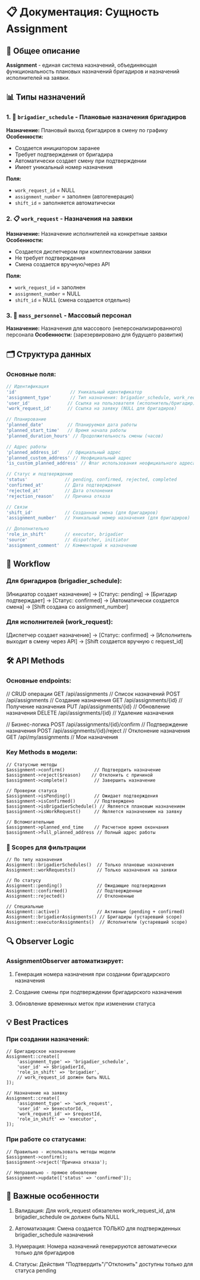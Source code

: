 # 📋 Документация: Сущность Assignment

## 🎯 Общее описание

**Assignment** - единая система назначений, объединяющая функциональность плановых назначений бригадиров и назначений исполнителей на заявки.

## 📊 Типы назначений

### 1. 🔧 `brigadier_schedule` - Плановые назначения бригадиров
**Назначение:** Плановый выход бригадиров в смену по графику
**Особенности:**
- Создается инициатором заранее
- Требует подтверждения от бригадира
- Автоматически создает смену при подтверждении
- Имеет уникальный номер назначения

**Поля:**
- `work_request_id` = NULL
- `assignment_number` = заполнен (автогенерация)
- `shift_id` = заполняется автоматически

### 2. 📋 `work_request` - Назначения на заявки  
**Назначение:** Назначение исполнителей на конкретные заявки
**Особенности:**
- Создается диспетчером при комплектовании заявки
- Не требует подтверждения
- Смена создается вручную/через API

**Поля:**
- `work_request_id` = заполнен
- `assignment_number` = NULL
- `shift_id` = NULL (смена создается отдельно)

### 3. 👥 `mass_personnel` - Массовый персонал
**Назначение:** Назначения для массового (неперсонализированного) персонала
**Особенности:** (зарезервировано для будущего развития)

## 🗂️ Структура данных

### Основные поля:
```php
// Идентификация
'id'                    // Уникальный идентификатор
'assignment_type'       // Тип назначения: brigadier_schedule, work_request, mass_personnel
'user_id'              // Ссылка на пользователя (исполнитель/бригадир)
'work_request_id'      // Ссылка на заявку (NULL для бригадиров)

// Планирование
'planned_date'         // Планируемая дата работы
'planned_start_time'   // Время начала работы
'planned_duration_hours' // Продолжительность смены (часов)

// Адрес работы
'planned_address_id'   // Официальный адрес
'planned_custom_address' // Неофициальный адрес  
'is_custom_planned_address' // Флаг использования неофициального адреса

// Статус и подтверждение
'status'              // pending, confirmed, rejected, completed
'confirmed_at'        // Дата подтверждения
'rejected_at'         // Дата отклонения
'rejection_reason'    // Причина отказа

// Связи
'shift_id'            // Созданная смена (для бригадиров)
'assignment_number'   // Уникальный номер назначения (для бригадиров)

// Дополнительно
'role_in_shift'       // executor, brigadier
'source'              // dispatcher, initiator
'assignment_comment'  // Комментарий к назначению
```

## 🔄 Workflow

### Для бригадиров (brigadier_schedule):

[Инициатор создает назначение] 
    → [Статус: pending]
    → [Бригадир подтверждает] 
    → [Статус: confirmed] 
    → [Автоматически создается смена]
    → [Shift создана со assignment_number]

### Для исполнителей (work_request):

[Диспетчер создает назначение]
    → [Статус: confirmed]
    → [Исполнитель выходит в смену через API]
    → [Shift создается вручную с request_id]

## 🛠️ API Methods

### Основные endpoints:

// CRUD операции
GET    /api/assignments           // Список назначений
POST   /api/assignments           // Создание назначения
GET    /api/assignments/{id}      // Получение назначения
PUT    /api/assignments/{id}      // Обновление назначения
DELETE /api/assignments/{id}      // Удаление назначения

// Бизнес-логика
POST   /api/assignments/{id}/confirm  // Подтверждение назначения
POST   /api/assignments/{id}/reject   // Отклонение назначения
GET    /api/my/assignments           // Мои назначения

### Key Methods в модели:
```
// Статусные методы
$assignment->confirm()           // Подтвердить назначение
$assignment->reject($reason)    // Отклонить с причиной
$assignment->complete()          // Завершить назначение

// Проверки статуса
$assignment->isPending()         // Ожидает подтверждения
$assignment->isConfirmed()       // Подтверждено
$assignment->isBrigadierSchedule() // Является плановым назначением
$assignment->isWorkRequest()     // Является назначением на заявку

// Вспомогательные
$assignment->planned_end_time    // Расчетное время окончания
$assignment->full_planned_address // Полный адрес работы
```

### 🎯 Scopes для фильтрации

```
// По типу назначения
Assignment::brigadierSchedules()  // Только плановые назначения
Assignment::workRequests()        // Только назначения на заявки

// По статусу
Assignment::pending()             // Ожидающие подтверждения
Assignment::confirmed()           // Подтвержденные
Assignment::rejected()            // Отклоненные

// Специальные
Assignment::active()              // Активные (pending + confirmed)
Assignment::brigadierAssignments() // Бригадиры (устаревший scope)
Assignment::executorAssignments()  // Исполнители (устаревший scope)
```

## 🔍 Observer Logic

### AssignmentObserver автоматизирует:

1. Генерация номера назначения при создании бригадирского назначения

2. Создание смены при подтверждении бригадирского назначения

3. Обновление временных меток при изменении статуса

## 💡 Best Practices

### При создании назначений:
```
// Бригадирское назначение
Assignment::create([
    'assignment_type' => 'brigadier_schedule',
    'user_id' => $brigadierId,
    'role_in_shift' => 'brigadier',
    // work_request_id должен быть NULL
]);

// Назначение на заявку  
Assignment::create([
    'assignment_type' => 'work_request', 
    'user_id' => $executorId,
    'work_request_id' => $requestId,
    'role_in_shift' => 'executor',
]);
```

### При работе со статусами:
```
// Правильно - использовать методы модели
$assignment->confirm();
$assignment->reject('Причина отказа');

// Неправильно - прямое обновление
$assignment->update(['status' => 'confirmed']);
```
## 🚨 Важные особенности

1. Валидация: Для work_request обязателен work_request_id, для brigadier_schedule он должен быть NULL

2. Автоматизация: Смена создается ТОЛЬКО для подтвержденных brigadier_schedule назначений

3. Нумерация: Номера назначений генерируются автоматически только для бригадиров

4. Статусы: Действия "Подтвердить"/"Отклонить" доступны только для статуса pending
